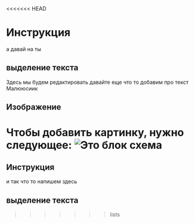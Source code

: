 <<<<<<< HEAD
# Инструкция
а давай на ты
## выделение текста
Здесь мы будем редактировать
давайте еще что то добавим про текст
Малююсиик
## Изображение
Чтобы добавить картинку, нужно следующее:
![Это блок схема](1.jpg)
=======
## Инструкция
и так что  то напишем здесь
## выделение текста
>>>>>>> lists

